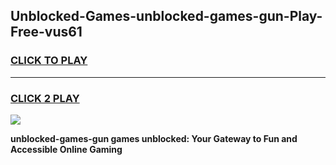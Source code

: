 
## Unblocked-Games-unblocked-games-gun-Play-Free-vus61
<h3>
<a href="https://premium76.site?title=unblocked-games-gun&ref=15A">CLICK TO PLAY</a></h3>
<hr>

<h3>
<a href="https://premium76.site?title=unblocked-games-gun&ref=15A">CLICK 2 PLAY</a>
  
</h3>

<a href="https://premium76.site?title=unblocked-games-gun&ref=15A"><img src="https://clearcache.store/games.png"></a>


**unblocked-games-gun games unblocked: Your Gateway to Fun and Accessible Online Gaming**
